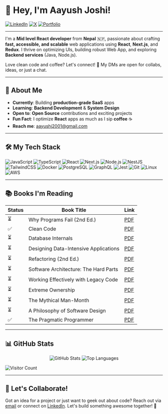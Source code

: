 # 👋 Hey, I'm Aayush Joshi!

<p align="start">
  <a href="https://www.linkedin.com/in/aayush-joshi-dev10/"><img alt="LinkedIn" src="https://img.shields.io/badge/LinkedIn-%230077B5.svg?style=for-the-badge&logo=linkedin&logoColor=white"></a>
  <a href="https://x.com/AayushJ04204134"><img alt="X" src="https://img.shields.io/badge/X-%231DA1F2.svg?style=for-the-badge&logo=x&logoColor=white"></a>
  <a href="https://www.joshiaayush.com.np/"><img alt="Portfolio" src="https://img.shields.io/badge/Portfolio-%23000000.svg?style=for-the-badge&logo=vercel&logoColor=white"></a>
</p>

---

I'm a **Mid level React developer** from **Nepal** 🇳🇵, passionate about crafting **fast, accessible, and scalable** web applications using **React**, **Next.js**, and **Redux**. I thrive on optimizing UIs, building robust Web App, and exploring **Backend services** (Java, Node.js).  

Love clean code and coffee? Let's connect! 🚀 My DMs are open for collabs, ideas, or just a chat.

---

## 🌟 About Me

- **Currently**: Building **production-grade SaaS** apps
- **Learning**: **Backend Development** & **System Design**
- **Open to**: **Open Source** contributions and exciting projects
- **Fun Fact**: I optimize **React** apps as much as I sip **coffee** ☕
- **Reach me**: [aayushj2001@gmail.com](mailto:aayushj2001@gmail.com)

---

## 🛠️ My Tech Stack

<p align="left">
  <img src="https://img.shields.io/badge/JavaScript-F7DF1E?style=flat-square&logo=javascript&logoColor=black" alt="JavaScript"/>
  <img src="https://img.shields.io/badge/TypeScript-3178C6?style=flat-square&logo=typescript&logoColor=white" alt="TypeScript"/>
  <img src="https://img.shields.io/badge/React-61DAFB?style=flat-square&logo=react&logoColor=black" alt="React"/>
  <img src="https://img.shields.io/badge/Next.js-000000?style=flat-square&logo=nextdotjs&logoColor=white" alt="Next.js"/>
  <img src="https://img.shields.io/badge/Node.js-339933?style=flat-square&logo=node.js&logoColor=white" alt="Node.js"/>
  <img src="https://img.shields.io/badge/NestJS-E0234E?style=flat-square&logo=nestjs&logoColor=white" alt="NestJS"/>
  <img src="https://img.shields.io/badge/TailwindCSS-06B6D4?style=flat-square&logo=tailwindcss&logoColor=white" alt="TailwindCSS"/>
  <img src="https://img.shields.io/badge/Docker-2496ED?style=flat-square&logo=docker&logoColor=white" alt="Docker"/>
  <img src="https://img.shields.io/badge/PostgreSQL-4169E1?style=flat-square&logo=postgresql&logoColor=white" alt="PostgreSQL"/>
  <img src="https://img.shields.io/badge/GraphQL-E10098?style=flat-square&logo=graphql&logoColor=white" alt="GraphQL"/>
  <img src="https://img.shields.io/badge/Jest-C21325?style=flat-square&logo=jest&logoColor=white" alt="Jest"/>
  <img src="https://img.shields.io/badge/Git-F05032?style=flat-square&logo=git&logoColor=white" alt="Git"/>
  <img src="https://img.shields.io/badge/Linux-FCC624?style=flat-square&logo=linux&logoColor=black" alt="Linux"/>
  <img src="https://img.shields.io/badge/AWS-232F3E?style=flat-square&logo=amazonaws&logoColor=white" alt="AWS"/>
</p>

---

## 📚 Books I'm Reading

| Status | Book Title | Link |
|--------|------------|------|
| ⏳ | Why Programs Fail (2nd Ed.) | [PDF](https://github.com/aplombDev/pdf/blob/main/Andreas_Zeller_Why_Programs_Fail_Second_Edition_A_Guide_to_Systematic_Debugging__2009.pdf) |
| ✅ | Clean Code | [PDF](https://github.com/aplombDev/pdf/blob/main/Clean.Code.A.Handbook.of.Agile.Software.Craftsmanship.pdf) |
| ⏳ | Database Internals | [PDF](https://github.com/aplombDev/pdf/blob/main/Database%20Internals.pdf) |
| ⏳ | Designing Data-Intensive Applications | [PDF](https://github.com/aplombDev/pdf/blob/main/Designing%20Data-Intensive%20Applications%20The%20Big%20Ideas%20Behind%20Reliable%2C%20Scalable%2C%20and%20Maintainable%20Systems%20(%20PDFDrive%20).pdf) |
| ⏳ | Refactoring (2nd Ed.) | [PDF](https://github.com/aplombDev/pdf/blob/main/Refactoring.Improving.the.Design.of.Existing.Code.2nd.edition.www.EBooksWorld.ir.pdf) |
| ⏳ | Software Architecture: The Hard Parts | [PDF](https://github.com/aplombDev/pdf/blob/main/Software.Architecture.The.Hard.Parts.Neal.Ford.OReilly.9781492086895.EBooksWorld.ir.pdf) |
| ⏳ | Working Effectively with Legacy Code | [PDF](https://github.com/aplombDev/pdf/blob/main/Working.Effectively.with.Legacy.Code..www.EBooksWorld.ir.pdf) |
| ⏳ | Extreme Ownership | [PDF](https://github.com/aplombDev/pdf/blob/main/extreme_ownership__how_us_navy_seals_lead_and_win.pdf) |
| ⏳ | The Mythical Man-Month | [PDF](https://github.com/aplombDev/pdf/blob/main/mythical-man-month.pdf) |
| ⏳ | A Philosophy of Software Design | [PDF](https://github.com/aplombDev/pdf/blob/main/psd.pdf) |
| ✅ | The Pragmatic Programmer | [PDF](https://github.com/aplombDev/pdf/blob/main/the-pragmatic-programmer.pdf) |

---

## 📊 GitHub Stats

<p align="center">
  <img src="https://github-readme-stats.vercel.app/api?username=aplombDev&show_icons=true&theme=radical&hide_border=true" alt="GitHub Stats" />
  <img src="https://github-readme-stats.vercel.app/api/top-langs?username=aplombDev&layout=compact&theme=radical&hide_border=true" alt="Top Languages" />
</p>

<p align="start">
  <img src="https://visitor-badge.laobi.icu/badge?page_id=aplombDev&color=blue&style=flat-square" alt="Visitor Count"/>
</p>

---

## 🤝 Let's Collaborate!

Got an idea for a project or just want to geek out about code? Reach out via [email](mailto:aayushj2001@gmail.com) or connect on [LinkedIn](https://www.linkedin.com/in/aayush-joshi-dev10/). Let's build something awesome together! 🚀
